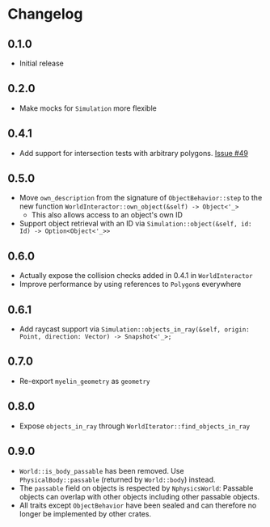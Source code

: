 # Changelog

## 0.1.0
- Initial release

## 0.2.0
- Make mocks for `Simulation` more flexible

## 0.4.1
- Add support for intersection tests with arbitrary polygons. [Issue #49](https://github.com/myelin-ai/engine/issues/49)

## 0.5.0
- Move `own_description` from the signature of `ObjectBehavior::step` to the new function `WorldInteractor::own_object(&self) -> Object<'_>`
    - This also allows access to an object's own ID
- Support object retrieval with an ID via `Simulation::object(&self, id: Id) -> Option<Object<'_>>`

## 0.6.0
- Actually expose the collision checks added in 0.4.1 in `WorldInteractor`
- Improve performance by using references to `Polygon`s everywhere

## 0.6.1
- Add raycast support via `Simulation::objects_in_ray(&self, origin: Point, direction: Vector) -> Snapshot<'_>;`

## 0.7.0
- Re-export `myelin_geometry` as `geometry`

## 0.8.0
- Expose `objects_in_ray` through `WorldIterator::find_objects_in_ray`

## 0.9.0
- `World::is_body_passable` has been removed. Use `PhysicalBody::passable` (returned by `World::body`) instead.
- The `passable` field on objects is respected by `NphysicsWorld`:
  Passable objects can overlap with other objects including other passable objects.
- All traits except `ObjectBehavior` have been sealed and can therefore no longer be implemented by other crates.
